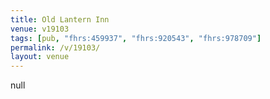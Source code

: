 ```yaml
---
title: Old Lantern Inn
venue: v19103
tags: [pub, "fhrs:459937", "fhrs:920543", "fhrs:978709"]
permalink: /v/19103/
layout: venue
---
```

null
